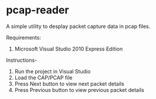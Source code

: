 # pcap-reader
A simple utility to desplay packet capture data in pcap files.

Requirements:
1. Microsoft Visual Studio 2010 Express Edition


Instructions-
1. Run the project in Visual Studio
2. Load the CAP/PCAP file
3. Press Next button to view next packet details
4. Press Previous button to view previous packet details
